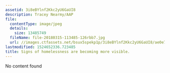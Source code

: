 ```yaml
---
assetid: 3i8eBYlnf2Kkc2yU6GaUI8
description: Tracey Nearmy/AAP
file:
  contentType: image/jpeg
  details:
    size: 13485749
  fileName: file-20180315-113485-126rbb7.jpg
  url: //images.ctfassets.net/bsux5spekp1p/3i8eBYlnf2Kkc2yU6GaUI8/ae0e7b518b3725b25161de703308f318/file-20180315-113485-126rbb7.jpg
lastmodified: 1524652336.723485
title: Signs of homelessness are becoming more visible.
---
```

No content found